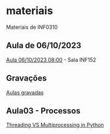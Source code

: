 # materiais
Materiais de INF0310

## Aula de 06/10/2023
[Aula 06/10/2023 08:00](https://meet.google.com/syx-srae-ssn) - Sala INF152

## Gravações
[Aulas gravadas](https://drive.google.com/drive/folders/1AEIUEAfzXiptB64y_1rsnRoTVLzqa92k?usp=sharing)

## Aula03 - Processos
[Threading VS Multiprocessing in Python](https://youtu.be/AZnGRKFUU0c?si=EdBny08y9OiJhAVs)
